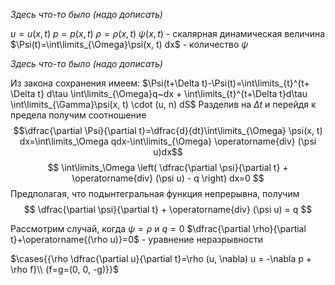 *Здесь что-то было (надо дописать)*


$u=u(x, t)$
$p=p(x, t)$
$\rho=\rho(x, t)$
$\psi(x, t)$ - скалярная динамическая величина
$\Psi(t)=\int\limits_{\Omega}\psi(x, t) dx$ - количество $\psi$ 

*Здесь что-то было (надо дописать)*

Из закона сохранения имеем: 
$\Psi(t+\Delta t)-\Psi(t)=\int\limits_{t}^{t+ \Delta t} d\tau \int\limits_{\Omega}q~dx + \int\limits_{t}^{t+\Delta t}d\tau \int\limits_{\Gamma}\psi(x, t) \cdot (u, n) dS$
Разделив на $\Delta t$ и перейдя к предела получим соотношение
$$\dfrac{\partial \Psi}{\partial t}=\dfrac{d}{dt}\int\limits_{\Omega} \psi(x, t) dx=\int\limits_\Omega qdx-\int\limits_{\Omega} \operatorname{div} (\psi u)dx$$
$$
\int\limits_\Omega \left( \dfrac{\partial \psi}{\partial t} + \operatorname{div} (\psi u) - q \right) dx=0
$$
Предполагая, что подынтегральная функция непрерывна, получим
$$
\dfrac{\partial \psi}{\partial t} + \operatorname{div} (\psi u) = q
$$

Рассмотрим случай, когда $\psi=\rho$ и $q=0$
$\dfrac{\partial \rho}{\partial t}+\operatorname{(\rho u)}=0$ - уравнение неразрывности

$\cases{{\rho \dfrac{\partial u}{\partial t}=\rho (u, \nabla) u = -\nabla p + \rho f}\\ {f=g=(0, 0, -g)}}$

